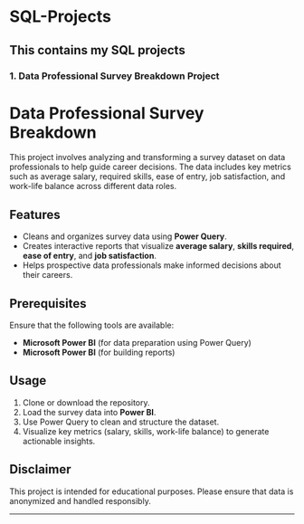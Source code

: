 # SQL-Projects
This contains my SQL projects
---

### **1. Data Professional Survey Breakdown Project**

# Data Professional Survey Breakdown

This project involves analyzing and transforming a survey dataset on data professionals to help guide career decisions. The data includes key metrics such as average salary, required skills, ease of entry, job satisfaction, and work-life balance across different data roles.

## Features

* Cleans and organizes survey data using **Power Query**.
* Creates interactive reports that visualize **average salary**, **skills required**, **ease of entry**, and **job satisfaction**.
* Helps prospective data professionals make informed decisions about their careers.

## Prerequisites

Ensure that the following tools are available:

* **Microsoft Power BI** (for data preparation using Power Query)
* **Microsoft Power BI** (for building reports)

## Usage

1. Clone or download the repository.
2. Load the survey data into **Power BI**.
3. Use Power Query to clean and structure the dataset.
4. Visualize key metrics (salary, skills, work-life balance) to generate actionable insights.

## Disclaimer

This project is intended for educational purposes. Please ensure that data is anonymized and handled responsibly.

---
